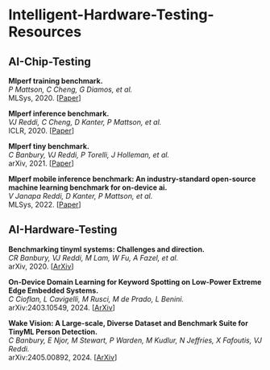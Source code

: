 # Intelligent-Hardware-Testing-Resources

## AI-Chip-Testing

**Mlperf training benchmark.**<br>
*P Mattson, C Cheng, G Diamos, et al.*<br>
MLSys, 2020.
[[Paper](https://proceedings.mlsys.org/paper_files/paper/2020/file/411e39b117e885341f25efb8912945f7-Paper.pdf)]

**Mlperf inference benchmark.**<br>
*VJ Reddi, C Cheng, D Kanter, P Mattson, et al.*<br>
ICLR, 2020.
[[Paper](https://arxiv.org/pdf/1911.02549)]

**Mlperf tiny benchmark.**<br>
*C Banbury, VJ Reddi, P Torelli, J Holleman, et al.*<br>
arXiv, 2021.
[[Paper](https://arxiv.org/pdf/2106.07597)]

**Mlperf mobile inference benchmark: An industry-standard open-source machine learning benchmark for on-device ai.**<br>
*V Janapa Reddi, D Kanter, P Mattson, et al.*<br>
MLSys, 2022.
[[Paper](https://proceedings.mlsys.org/paper_files/paper/2022/file/a2b2702ea7e682c5ea2c20e8f71efb0c-Paper.pdf)]

## AI-Hardware-Testing

**Benchmarking tinyml systems: Challenges and direction.**<br>
*CR Banbury, VJ Reddi, M Lam, W Fu, A Fazel, et al.*<br>
arXiv, 2020.
[[ArXiv](https://arxiv.org/pdf/2003.04821)]

**On-Device Domain Learning for Keyword Spotting on Low-Power Extreme Edge Embedded Systems.**<br>
*C Cioflan, L Cavigelli, M Rusci, M de Prado, L Benini.*<br>
arXiv:2403.10549, 2024.
[[ArXiv](https://arxiv.org/pdf/2403.10549)]

**Wake Vision: A Large-scale, Diverse Dataset and Benchmark Suite for TinyML Person Detection.**<br>
*C Banbury, E Njor, M Stewart, P Warden, M Kudlur, N Jeffries, X Fafoutis, VJ Reddi.*<br>
arXiv:2405.00892, 2024.
[[ArXiv](https://arxiv.org/pdf/2405.00892)]

